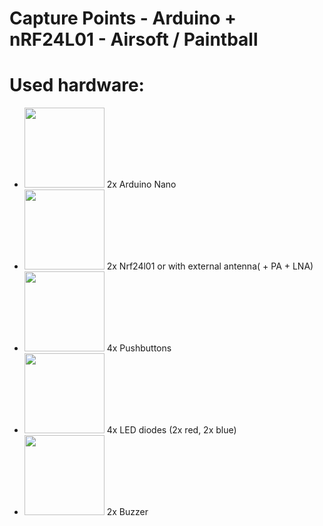 # Capture Points - Arduino + nRF24L01 - Airsoft / Paintball
# Used hardware:
* <img src="https://www.vanheusden.com/modsyn/cvos/imgs/arduino-nano.jpg" width="128" height="128"> 2x Arduino Nano
* <img src="https://images.ua.prom.st/1141283390_w128_h128_radiomodul-nrf24l01-24ggts.jpg" width="128" height="128"> 2x Nrf24l01 or with external antenna( + PA + LNA)
* <img src="https://camo.githubusercontent.com/969c923235b513193b50de054f0b1263d0b5563e/68747470733a2f2f692e696d6775722e636f6d2f4a4d646b4254522e706e67" width="128" height="128"> 4x Pushbuttons
* <img src="https://www.svetsuciastok.sk/out/pictures/1/4960-1-led_yellow_3mm_10-15mcd_50_.jpg" width="128" height="128"> 4x LED diodes (2x red, 2x blue)
* <img src="https://www.gotron.be/media/catalog/product/cache/small_image/256x256/beff4985b56e3afdbeabfc89641a4582/b/e/bev18_1_1.jpg" width="128" height="128"> 2x Buzzer
